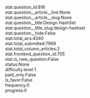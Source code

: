 stat.question_id:816  
stat.question__article__live:None  
stat.question__article__slug:None  
stat.question__title:Design HashSet  
stat.question__title_slug:design-hashset  
stat.question__hide:False  
stat.total_acs:4340  
stat.total_submitted:7969  
stat.total_column_articles:2  
stat.frontend_question_id:705  
stat.is_new_question:False  
status:None  
difficulty.level:1  
paid_only:False  
is_favor:False  
frequency:0  
progress:0  

